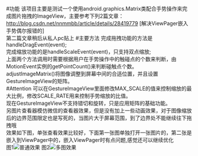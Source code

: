#功能
该项目主要是测试一个使用android.graphics.Matrix类配合手势操作来完成图片拖拽的ImageView，主要参考下列2篇文章：  
<http://blog.csdn.net/nnmmbb/article/details/28419779> [解决ViewPager嵌入手势偶尔报错的]  
第二篇文章稍后从私人pc贴上
#主要方法
完成拖拽功能的方法是handleDragEvent(event);  
完成缩放功能的是handleScaleEvent(event)，只支持双点缩放;  
上面两个方法调用时需要根据用户在手势操作中的触碰点的个数来判断，由MotionEvent实例的getPointCount()来判断碰触点个数。  
adjustImageMatrix()将图像调整到屏幕中间的合适位置，并且设置GestureImageView的矩阵。  
#Attention
可以在GestureImageView里面修改MAX_SCALE的值来控制缩放的最大比例，修改SCALE_RATE用来控制手势缩放的比值。  
现在GestureImageView不支持错切和旋转，只是应用矩阵的基础功能。    
另图片查看器模仿微信的查看器效果，但是没有加上一些动画效果，对于图像缩放后的边界范围限定也是写死的，当图片大于屏幕范围，到了边界处不能继续往下拖拽哦  
效果如下图，单张查看效果比较好，下面第一张图单独打开一张图片的，第二张是嵌入到ViewPager中的，嵌入ViewPager时有点问题,感觉还可以继续优化  
图1![普通效果](https://github.com/Bottlezn/TestTouch/blob/master/app/src/main/res/drawable/single.gif) 图2![多图效果](https://github.com/Bottlezn/TestTouch/blob/master/app/src/main/res/drawable/multiply.gif)
